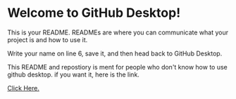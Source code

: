 # Welcome to GitHub Desktop!

This is your README. READMEs are where you can communicate what your project is and how to use it.

Write your name on line 6, save it, and then head back to GitHub Desktop.

This README and repostiory is ment for people who don't know how to use github desktop. if you want it, here is the link.

<a href="https://desktop.github.com">Click Here.</a>
